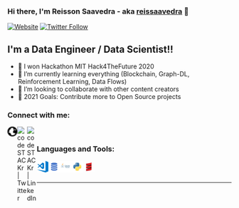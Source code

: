 ### Hi there, I'm Reisson Saavedra - aka [reissaavedra][website] 👋

[![Website](https://img.shields.io/website?label=reissaavedra.com&style=for-the-badge&url=https://reissaavedra.com)](https://reissaavedra.com)
[![Twitter Follow](https://img.shields.io/twitter/follow/reissaavedra?color=1DA1F2&logo=twitter&style=for-the-badge)](https://twitter.com/SaavedraReisson)

## I'm a Data Engineer / Data Scientist!!

- 🥇 I won Hackathon MIT Hack4TheFuture 2020 
- 🌱 I’m currently learning everything (Blockchain, Graph-DL, Reinforcement Learning, Data Flows)
- 👯 I’m looking to collaborate with other content creators
- 🥅 2021 Goals: Contribute more to Open Source projects


### Connect with me:

[<img align="left" alt="codeSTACKr.com" width="22px" src="https://raw.githubusercontent.com/iconic/open-iconic/master/svg/globe.svg" />][website]
[<img align="left" alt="codeSTACKr | Twitter" width="22px" src="https://cdn.jsdelivr.net/npm/simple-icons@v3/icons/twitter.svg" />][twitter]
[<img align="left" alt="codeSTACKr | LinkedIn" width="22px" src="https://cdn.jsdelivr.net/npm/simple-icons@v3/icons/linkedin.svg" />][linkedin]

<br />

### Languages and Tools:

<img align="left" alt="Visual Studio Code" width="26px" src="https://raw.githubusercontent.com/github/explore/80688e429a7d4ef2fca1e82350fe8e3517d3494d/topics/visual-studio-code/visual-studio-code.png" />

<img align="left" alt="SQL" width="26px" src="https://raw.githubusercontent.com/github/explore/80688e429a7d4ef2fca1e82350fe8e3517d3494d/topics/sql/sql.png" />

<img align="left" alt="Java" width="26px" src="https://raw.githubusercontent.com/github/explore/80688e429a7d4ef2fca1e82350fe8e3517d3494d/topics/java/java.png" />

<img align="left" alt="Python" width="26px" src="https://raw.githubusercontent.com/github/explore/80688e429a7d4ef2fca1e82350fe8e3517d3494d/topics/python/python.png" />

<img align="left" alt="Scala" width="26px" src="https://raw.githubusercontent.com/github/explore/80688e429a7d4ef2fca1e82350fe8e3517d3494d/topics/scala/scala.png" />

<br />
<br />

---


[website]: https://reissaavedra.com
[twitter]: https://twitter.com/SaavedraReisson
[linkedin]: https://www.linkedin.com/in/reisson-saavedra/
